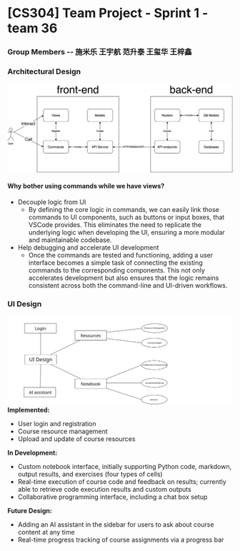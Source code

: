 # [CS304] Team Project - Sprint 1 - team 36

### Group Members -- 施米乐 王宇航 范升泰 王玺华 王梓鑫

### Architectural Design

![Archtecture](./images/arch.svg)

#### Why bother using commands while we have views?

- Decouple logic from UI
  - By defining the core logic in commands, we can easily link those commands to UI components, such as buttons or input boxes, that VSCode provides. This eliminates the need to replicate the underlying logic when developing the UI, ensuring a more modular and maintainable codebase.
- Help debugging and accelerate UI development
  - Once the commands are tested and functioning, adding a user interface becomes a simple task of connecting the existing commands to the corresponding components. This not only accelerates development but also ensures that the logic remains consistent across both the command-line and UI-driven workflows.

### UI Design
![Archtecture](./images/UI.svg)
**Implemented:**
- User login and registration
- Course resource management
- Upload and update of course resources

**In Development:**
- Custom notebook interface, initially supporting Python code, markdown, output results, and exercises (four types of cells)
- Real-time execution of course code and feedback on results; currently able to retrieve code execution results and custom outputs
- Collaborative programming interface, including a chat box setup

**Future Design:**
- Adding an AI assistant in the sidebar for users to ask about course content at any time
- Real-time progress tracking of course assignments via a progress bar
### 
